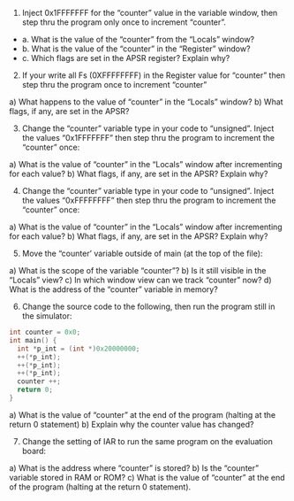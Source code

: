 1. Inject 0x1FFFFFFF for the “counter” value in the variable window, then step thru the program only once to increment “counter”.

  - a. What is the value of the “counter” from the “Locals” window?
  - b. What is the value of the “counter” in the “Register” window?
  - c. Which flags are set in the APSR register? Explain why?

2. If your write all Fs (0XFFFFFFFF) in the Register value for “counter” then step thru the program once to increment “counter”

a) What happens to the value of “counter” in the “Locals” window?
b) What flags, if any, are set in the APSR?

3. Change the “counter” variable type in your code to “unsigned”. Inject the values “0x1FFFFFFF” then step thru the program to increment the “counter” once:

a) What is the value of “counter” in the “Locals” window after incrementing for each value?
b) What flags, if any, are set in the APSR? Explain why?

4. Change the “counter” variable type in your code to “unsigned”. Inject the values “0xFFFFFFFF” then step thru the program to increment the “counter” once:

a) What is the value of “counter” in the “Locals” window after incrementing for each value?
b) What flags, if any, are set in the APSR? Explain why?

5. Move the “counter’ variable outside of main (at the top of the file):

a) What is the scope of the variable “counter”?
b) Is it still visible in the “Locals” view?
c) In which window view can we track “counter” now?
d) What is the address of the “counter” variable in memory?

6. Change the source code to the following, then run the program still in the simulator:
```c
int counter = 0x0;
int main() {
  int *p_int = (int *)0x20000000;
  ++(*p_int);
  ++(*p_int);
  ++(*p_int);
  counter ++;
  return 0;
}
```

a) What is the value of “counter” at the end of the program (halting at the return 0 statement)
b) Explain why the counter value has changed?

7. Change the setting of IAR to run the same program on the evaluation board:

a) What is the address where “counter” is stored?
b) Is the “counter” variable stored in RAM or ROM?
c) What is the value of “counter” at the end of the program (halting at the return 0
statement).
